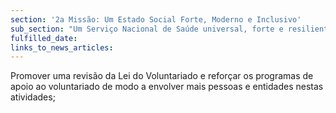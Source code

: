 ```yaml
---
section: '2a Missão: Um Estado Social Forte, Moderno e Inclusivo'
sub_section: "Um Serviço Nacional de Saúde universal, forte e resiliente"
fulfilled_date:
links_to_news_articles:
---
```


Promover uma revisão da Lei do Voluntariado e reforçar os programas de apoio ao voluntariado de modo a envolver mais pessoas e entidades nestas atividades;